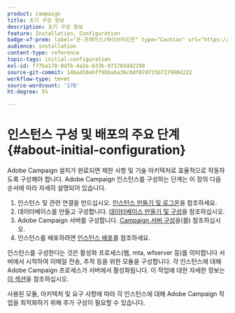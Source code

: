 ```yaml
---
product: campaign
title: 초기 구성 정보
description: 초기 구성 정보
feature: Installation, Configuration
badge-v7-prem: label="온-프레미스/하이브리드만" type="Caution" url="https://experienceleague.adobe.com/docs/campaign-classic/using/installing-campaign-classic/architecture-and-hosting-models/hosting-models-lp/hosting-models.html?lang=ko" tooltip="온-프레미스 및 하이브리드 배포에만 적용"
audience: installation
content-type: reference
topic-tags: initial-configuration
exl-id: f77ba178-0dfb-4a2e-b33b-971765d42298
source-git-commit: 14ba450ebff9bba6a36c0df07d715b7279604222
workflow-type: tm+mt
source-wordcount: '178'
ht-degree: 5%

---
```


# 인스턴스 구성 및 배포의 주요 단계{#about-initial-configuration}



Adobe Campaign 설치가 완료되면 제한 사항 및 기술 아키텍처로 효율적으로 작동하도록 구성해야 합니다. Adobe Campaign 인스턴스를 구성하는 단계는 이 장의 다음 순서에 따라 자세히 설명되어 있습니다.

1. 인스턴스 및 관련 연결을 만드십시오. [인스턴스 만들기 및 로그온](../../installation/using/creating-an-instance-and-logging-on.md)을 참조하세요.
1. 데이터베이스를 만들고 구성합니다. [데이터베이스 만들기 및 구성](../../installation/using/creating-and-configuring-the-database.md)을 참조하십시오.
1. Adobe Campaign 서버를 구성합니다. [Campaign 서버 구성](../../installation/using/configuring-campaign-server.md)을(를) 참조하십시오.
1. 인스턴스를 배포하려면 [인스턴스 배포](../../installation/using/deploying-an-instance.md)를 참조하세요.

인스턴스를 구성한다는 것은 활성화 프로세스(웹, mta, wfserver 등)를 의미합니다 서버에서 시작하여 이메일 전송, 추적 등을 위한 모듈을 구성합니다. 각 인스턴스에 대해 Adobe Campaign 프로세스가 서버에서 활성화됩니다. 이 작업에 대한 자세한 정보는 [이 섹션](../../installation/using/configuring-campaign-server.md#enabling-processes)을 참조하십시오.

사용된 모듈, 아키텍처 및 요구 사항에 따라 각 인스턴스에 대해 Adobe Campaign 작업을 최적화하기 위해 추가 구성이 필요할 수 있습니다.
